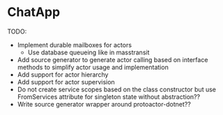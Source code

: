 # ChatApp

TODO:
* Implement durable mailboxes for actors
  * Use database queueing like in masstransit
* Add source generator to generate actor calling based on interface methods to simplify actor usage and implementation
* Add support for actor hierarchy
* Add support for actor supervision
* Do not create service scopes based on the class constructor but use FromServices attribute for singleton state without abstraction??
* Write source generator wrapper around protoactor-dotnet??
